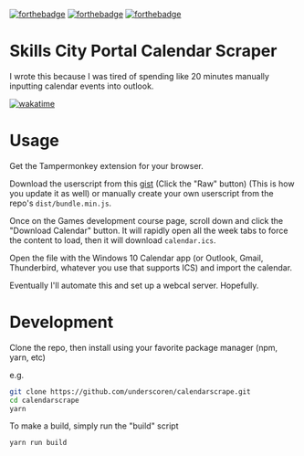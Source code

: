 [![forthebadge](https://forthebadge.com/images/badges/works-on-my-machine.svg)](https://forthebadge.com) [![forthebadge](https://forthebadge.com/images/badges/made-with-javascript.svg)](https://forthebadge.com) [![forthebadge](https://forthebadge.com/images/badges/built-with-love.svg)](https://forthebadge.com)

# Skills City Portal Calendar Scraper

I wrote this because I was tired of spending like 20 minutes manually inputting calendar events into outlook.

[![wakatime](https://wakatime.com/badge/user/11612492-942b-4434-89a1-5e31d943fa36/project/6128f755-2ddd-4ef4-b1ce-188971ead674.svg?style=for-the-badge)](https://wakatime.com/badge/github/underscoren/calendarscrape)

# Usage

Get the Tampermonkey extension for your browser.

Download the userscript from this [gist](https://gist.github.com/underscoren/a1e4d0a4807224a840219b6d1cd2e74b/raw/4d391cbc3a2cfb62fcfcc82a94fa6b4617ecff3d/calendarscrape.user.js) (Click the "Raw" button) (This is how you update it as well) or manually create your own userscript from the repo's `dist/bundle.min.js`.

Once on the Games development course page, scroll down and click the "Download Calendar" button. It will rapidly open all the week tabs to force the content to load, then it will download `calendar.ics`. 

Open the file with the Windows 10 Calendar app (or Outlook, Gmail, Thunderbird, whatever you use that supports ICS) and import the calendar.

Eventually I'll automate this and set up a webcal server. Hopefully.

# Development

Clone the repo, then install using your favorite package manager (npm, yarn, etc)

e.g.
```bash
git clone https://github.com/underscoren/calendarscrape.git
cd calendarscrape
yarn
```

To make a build, simply run the "build" script

```bash
yarn run build
```
